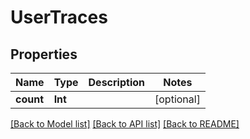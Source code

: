 # UserTraces

## Properties
Name | Type | Description | Notes
------------ | ------------- | ------------- | -------------
**count** | **Int** |  | [optional] 

[[Back to Model list]](../README.md#documentation-for-models) [[Back to API list]](../README.md#documentation-for-api-endpoints) [[Back to README]](../README.md)


